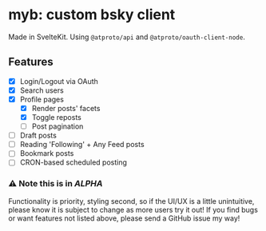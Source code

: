 # myb: custom bsky client

Made in SvelteKit. Using `@atproto/api` and `@atproto/oauth-client-node`.

## Features
- [x] Login/Logout via OAuth
- [x] Search users
- [x] Profile pages
  - [x] Render posts' facets
  - [x] Toggle reposts
  - [ ] Post pagination 
- [ ] Draft posts
- [ ] Reading 'Following' + Any Feed posts
- [ ] Bookmark posts
- [ ] CRON-based scheduled posting

### ⚠️ Note this is in _ALPHA_

Functionality is priority, styling second, so if the UI/UX is a little unintuitive, please know it is subject to change as more users try it out!
If you find bugs or want features not listed above, please send a GitHub issue my way!
